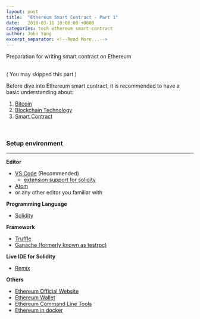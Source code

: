 ```yaml
---
layout: post
title:  "Ethereum Smart Contract - Part 1"
date:   2018-03-11 10:00:00 +0800
categories: tech ethereum smart-contract
author: John Yong
excerpt_separator: <!--Read More...-->
---
```


Preparation for writing smart contract on Ethereum
<!--Read More...-->

<br />
&#40; You may skipped this part &#41;

Before dive into Ethereum smart contract, it is recommended to have a basic understanding about:
1. [Bitcoin](https://bitcoin.org/en/)
2. [Blockchain Technology](https://en.wikipedia.org/wiki/Blockchain)
3. [Smart Contract](https://en.wikipedia.org/wiki/Smart_contract)

<br />

### Setup environment
------

**Editor**
* [VS Code](https://code.visualstudio.com/) &#40;Recommended&#41;
    * [extension support for solidity](https://marketplace.visualstudio.com/items?itemName=JuanBlanco.solidity)
* [Atom](https://atom.io/)
* or any other editor you familiar with

**Programming Language**
* [Solidity](https://solidity.readthedocs.io/en/v0.4.20/)

**Framework**
* [Truffle](http://truffleframework.com/)
* [Ganache &#40;formerly known as testrpc&#41;](http://truffleframework.com/ganache/)

**Live IDE for Solidity**
* [Remix](https://remix.ethereum.org/)

**Others**
* [Ethereum Official Website](https://ethereum.org)
* [Ethereum Wallet](https://github.com/ethereum/mist/releases)
* [Ethereum Command Line Tools](https://ethereum.org/cli)
* [Ethereum in docker](https://github.com/ethereum/go-ethereum/wiki/Running-in-Docker)